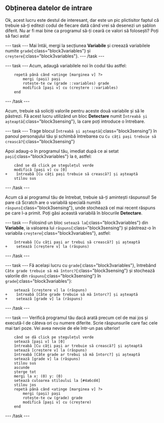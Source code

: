 ## Obținerea datelor de intrare

Ok, acest lucru este destul de interesant, dar este un pic plictisitor faptul că trebuie să-ți editezi codul de fiecare dată când vrei să desenezi un șablon diferit. Nu ar fi mai bine ca programul să-ți ceară ce valori să folosești? Poți să faci asta!

\--- task \--- Mai întâi, mergi la secțiunea **Variabile** și creează variabilele numite `grade`{:class="block3variables"} și `creștere`{:class="block3variables"}. \--- /task \---

\--- task \--- Acum, adaugă variabilele noi în codul tău astfel:

```blocks3
    repetă până când <atinge [marginea v] ?> 
        mergi (pași) pași
        rotește-te cw (grade ::variables) grade
        modifică [pași v] cu (creștere ::variables)
    end
```

\--- /task \---

Acum, trebuie să soliciți valorile pentru aceste două variabile și să le păstrezi. Fă acest lucru utilizând un bloc **Detectare** numit `Întreabă și așteaptă`{:class="block3sensing"}, la care poți introduce o întrebare.

\--- task \--- Trage blocul `Întreabă și așteaptă`{:class="block3sensing"} în panoul personajului tău și schimbă întrebarea cu `Cu câți pași trebuie să crească?`{:class="block3sensing"}

Apoi adaug-o în programul tău, imediat după ce ai setat `pași`{:class="block3variables"} la `0`, astfel:

```blocks3
    când se dă click pe stegulețul verde
    modifică [pași v] cu [0]
+    întreabă [Cu câți pași trebuie să crească?] și așteaptă
    stilou sus
```

\--- /task \---

Acum că ai programul tău de întrebat, trebuie să-ți amintești răspunsul! Se pare că Scratch are o variabilă specială numită `răspuns`{:class="block3sensing"}, unde stochează cel mai recent răspuns pe care l-a primit. Poți găsi această variabilă în blocurile **Detectare**.

\--- task \--- Folosind un bloc `setează la`{:class="block3variables"} din **Variabile**, ia valoarea lui `răspuns`{:class="block3sensing"} și păstreaz-o în variabila `creștere`{:class="block3variables"}, astfel:

```blocks3
    întreabă [Cu câți pași ar trebui să crească?] și așteaptă
+    setează [creștere v] la (răspuns)
```

\--- /task \---

\--- task \--- Fă același lucru cu `grade`{:class="block3variables"}, întrebând `Câte grade trebuie să mă întorc?`{:class="block3sensing"} și stochează valorile din `răspuns`{:class="block3sensing"} în `grade`{:class="block3variables"}:

```blocks3
    setează [creștere v] la (răspuns)
+    întreabă [Câte grade trebuie să mă întorc?] și așteaptă
+    setează [grade v] la (răspuns)
```

\--- /task \---

\--- task \--- Verifică programul tău dacă arată precum cel de mai jos și execută-l de câteva ori cu numere diferite. Scrie răspunsurile care fac cele mai tari poze. Vei avea nevoie de ele într-un pas ulterior!

```blocks3
    când se dă click pe stegulețul verde
    setează [pași v] la [0]
    întreabă [Cu câți pași ar trebuie să crească?] și așteaptă
    setează [creștere v] la (răspuns)
    întreabă [Câte grade ar trebui să mă întorc?] și așteaptă
    setează [grade v] la (răspuns)
    stilou sus
    ascunde
    șterge tot
    mergi la x: (0) y: (0)
    setează culoarea stiloului la [#4a6cd4]
    stilou jos
    repetă până când <atinge [marginea v] ?>
        mergi (pași) pași
        rotește-te cw (grade) grade
        modifică [pași v] cu (creștere)
    end
```

\--- /task \---